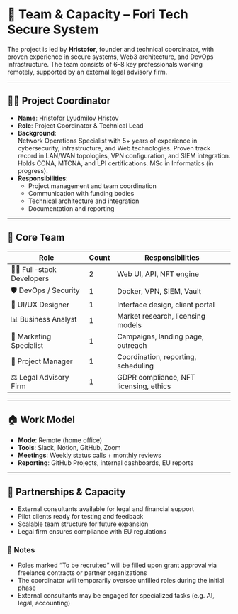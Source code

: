 <!-- markdownlint-disable MD013 -->
# 👥 Team & Capacity – Fori Tech Secure System

The project is led by **Hristofor**, founder and technical coordinator, with proven experience in secure systems, Web3 architecture, and DevOps infrastructure. The team consists of 6–8 key professionals working remotely, supported by an external legal advisory firm.

---

## 🧑‍💼 Project Coordinator

- **Name**: Hristofor Lyudmilov Hristov  
- **Role**: Project Coordinator & Technical Lead  
- **Background**:  
  Network Operations Specialist with 5+ years of experience in cybersecurity, infrastructure, and Web technologies. Proven track record in LAN/WAN topologies, VPN configuration, and SIEM integration. Holds CCNA, MTCNA, and LPI certifications. MSc in Informatics (in progress).  
- **Responsibilities**:
  - Project management and team coordination  
  - Communication with funding bodies  
  - Technical architecture and integration  
  - Documentation and reporting


---

## 👥 Core Team

| Role                     | Count | Responsibilities |
|--------------------------|-------|------------------|
| 👨‍💻 Full-stack Developers   | 2     | Web UI, API, NFT engine |
| 🛡️ DevOps / Security        | 1     | Docker, VPN, SIEM, Vault |
| 🎨 UI/UX Designer           | 1     | Interface design, client portal |
| 📊 Business Analyst         | 1     | Market research, licensing models |
| 📢 Marketing Specialist     | 1     | Campaigns, landing page, outreach |
| 📑 Project Manager          | 1     | Coordination, reporting, scheduling |
| ⚖️ Legal Advisory Firm      | 1     | GDPR compliance, NFT licensing, ethics |

---

## 🏠 Work Model

- **Mode**: Remote (home office)  
- **Tools**: Slack, Notion, GitHub, Zoom  
- **Meetings**: Weekly status calls + monthly reviews  
- **Reporting**: GitHub Projects, internal dashboards, EU reports

---

## 🤝 Partnerships & Capacity

- External consultants available for legal and financial support  
- Pilot clients ready for testing and feedback  
- Scalable team structure for future expansion  
- Legal firm ensures compliance with EU regulations

### 📌 Notes

- Roles marked “To be recruited” will be filled upon grant approval via freelance contracts or partner organizations  
- The coordinator will temporarily oversee unfilled roles during the initial phase  
- External consultants may be engaged for specialized tasks (e.g. AI, legal, accounting)
